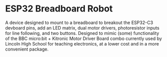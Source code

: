 # ESP32 Breadboard Robot
A device designed to mount to a breadboard to breakout the ESP32-C3 devboard pins, add an LED matrix, dual motor drivers, photoresistor inputs for line following, and two buttons.
Designed to mimic (some) functionality of the BBC micro:bit + Kitronic Motor Driver Board combo currently used by Lincoln High School for teaching electronics, at a lower cost and in a more convenient package.


